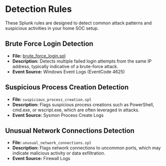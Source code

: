 # Detection Rules

These Splunk rules are designed to detect common attack patterns and suspicious activities in your home SOC setup.

## Brute Force Login Detection
- **File:** [brute_force_login.spl](https://github.com/arvdch/home_soc_with_splunk/blob/main/detection_rules/brute_force_login.spl)
- **Description:** Detects multiple failed login attempts from the same IP address, typically indicative of a brute-force attack.
- **Event Source:** Windows Event Logs (EventCode 4625)

## Suspicious Process Creation Detection
- **File:** `suspicious_process_creation.spl`
- **Description:** Flags suspicious process creations such as PowerShell, cmd.exe, or wscript.exe, which are often leveraged in attacks.
- **Event Source:** Sysmon Process Create Logs

## Unusual Network Connections Detection
- **File:** `unusual_network_connections.spl`
- **Description:** Flags network connections to uncommon ports, which may indicate malicious activity or data exfiltration.
- **Event Source:** Firewall Logs
